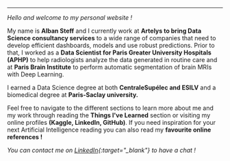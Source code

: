 ---

*Hello and welcome to my personal website !*

My name is **Alban Steff** and I currently work at **Artelys to bring Data Science consultancy services** to a wide range of companies that need to develop efficient dashboards, models and use robust predictions. Prior to that, I worked as a **Data Scientist for Paris Greater University Hospitals (APHP)** to help radiologists analyze the data generated in routine care and at **Paris Brain Institute** to perform automatic segmentation of brain MRIs with Deep Learning.

I earned a Data Science degree at both **CentraleSupélec and ESILV** and a biomedical degree at **Paris-Saclay university.**

Feel free to navigate to the different sections to learn more about me and my work through reading the **Things I've Learned** section or visiting my online profiles **(Kaggle, LinkedIn, GitHub)**. If you need inspiration for your next Artificial Intelligence reading you can also read my **favourite online references !**

*You can contact me on [LinkedIn](https://www.linkedin.com/in/alban-steff-260ab715b/){:target="_blank"} to have a chat !*
